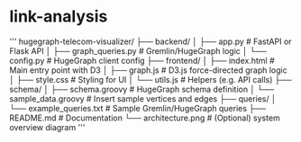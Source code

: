 # link-analysis

'''
hugegraph-telecom-visualizer/
├── backend/
│   ├── app.py                  # FastAPI or Flask API
│   ├── graph_queries.py        # Gremlin/HugeGraph logic
│   └── config.py               # HugeGraph client config
├── frontend/
│   ├── index.html              # Main entry point with D3
│   ├── graph.js                # D3.js force-directed graph logic
│   ├── style.css               # Styling for UI
│   └── utils.js                # Helpers (e.g. API calls)
├── schema/
│   ├── schema.groovy           # HugeGraph schema definition
│   └── sample_data.groovy      # Insert sample vertices and edges
├── queries/
│   └── example_queries.txt     # Sample Gremlin/HugeGraph queries
├── README.md                   # Documentation
└── architecture.png            # (Optional) system overview diagram
'''
